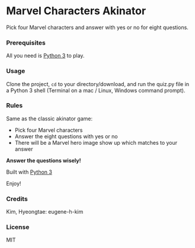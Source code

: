 # Marvel Characters Akinator

Pick four Marvel characters and answer with yes or no for eight questions.

### Prerequisites

All you need is [Python 3](https://www.python.org "Python's Homepage") to play.

### Usage
Clone the project, <code>cd</code> to your directory/download, and run the quiz.py file in a Python 3 shell (Terminal on a mac / Linux, Windows command prompt).

### Rules
Same as the classic akinator game:

* Pick four Marvel characters  
* Answer the eight questions with yes or no
* There will be a Marvel hero image show up which matches to your answer

**Answer the questions wisely!**

Built with [Python 3](https://www.python.org/doc)

Enjoy!

### Credits
Kim, Hyeongtae: eugene-h-kim

### License 
MIT
